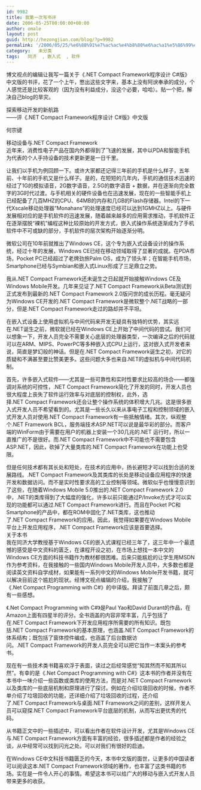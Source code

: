 ```yaml
---
id: 9982
title: 我第一次写书评
date: 2006-05-25T00:00:00+00:00
author: omale
layout: post
guid: http://hezongjian.com/blog/?p=9982
permalink: '/2006/05/25/%e6%88%91%e7%ac%ac%e4%b8%80%e6%ac%a1%e5%86%99%e4%b9%a6%e8%af%84/'
category:   未分类  
tags:   同济  , 嵌入式  , 软件
---
```

博文视点的编辑让我写一篇关于《.NET&nbsp;Compact&nbsp;Framework程序设计&nbsp;C#版》中文版的书评，花了一个上午，憋出这些文字来，基本上没有阿谀奉承的成分，个人感觉还是比较客观的（因为没有利益成分，没这个必要，哈哈）。贴一个把，解决自己blog的旱灾。

探索移动开发的新航路  
――评《.NET&nbsp;Compact&nbsp;Framework程序设计&nbsp;C#版》中文版

何宗键

移动设备与.NET&nbsp;Compact&nbsp;Framework  
近年来，消费性电子产品在国内外都得到了飞速的发展，其中以PDA和智能手机为代表的个人手持设备的技术更新更是一日千里。

让我们以手机为例回顾一下。或许大家都还记得三年前的手机是什么样子，五年前、十年前的手机又是什么样子。是的，在短短的几年内，手机的通信技术迅速的经过了1G的模拟语音，2G数字语音，2.5G的数字语音&nbsp;+&nbsp;数据，并在逐渐向完全数字的3G时代过渡。与手机相关的硬件设备也在迅速发展，现在的一些智能手机上已经配备了几百MHZ的CPU、64MB的内存和几GB的Flash存储器。Intel的下一代Xscale移动处理器“Monahans”的处理速度已经可以达到1GMHZ以上。与硬件发展相对应的是手机软件的迅速发展，随着越来越多的应用需求推动，手机软件正在逐渐摆脱“裸机”编程这种比较原始的开发方式，嵌入式操作系统逐渐成为了手机软件中不可或缺的部分，手机软件的层次架构开始逐渐分明。

微软公司在10年前就推出了Windows&nbsp;CE，这个专为嵌入式设备设计的操作系统，经过十年的发展，Windows&nbsp;CE已经在移动领域取得了显著的成就。在PDA市场，Pocket&nbsp;PC已经超过了老牌劲旅Palm&nbsp;OS，成为了领头羊；在智能手机市场，Smartphone已经与Symbian和嵌入式Linux形成了三足鼎立之势。

我从.NET&nbsp;Compact&nbsp;Framework还未诞生之日起就开始接触Windows&nbsp;CE及Windows&nbsp;Mobile开发。几年来见证了.NET&nbsp;Compact&nbsp;Framework从Beta测试到正式发布到最新的.NET&nbsp;Compact&nbsp;Framework&nbsp;2.0版问世的成长历程。毫无疑问为Windows&nbsp;CE开发的.NET&nbsp;Compact&nbsp;Framework是微软整个.NET战略的一部分，但是.NET&nbsp;Compact&nbsp;Framework走过的路却并不平坦。

在嵌入式设备上使用虚拟机与中间代码来开发无疑具有独特的优势，其实远在.NET诞生之前，微软就已经在Windows&nbsp;CE上开始了中间代码的尝试。我们可以想象一下，开发人员完全不需要关心底层的处理器类型，一次编译之后的代码就可以在ARM、MIPS、PowerPC等多种嵌入式CPU上运行，这对嵌入式开发者来说，简直是梦幻般的神话。但是在.NET&nbsp;Compact&nbsp;Framework诞生之初，对它的质疑和不满甚至要比赞美更多。这些问题大多也来自.NET的虚拟机与中间代码机制。

首先，许多嵌入式软件――尤其是一些可靠性和实时性要求比较高的场合――都强调对系统的可控性，.NET&nbsp;Compact&nbsp;Framework简化了开发的同时，开发人员也很大程度上丧失了软件运行效率与对底层的控制权，此外，选择.NET&nbsp;Compact&nbsp;Framework还会让整个操作系统的体积增大几兆。这是很多嵌入式开发人员不希望看到的。尤其是一些长久以来从事电子工程和控制领域的嵌入式开发人员对使用.NET&nbsp;Compact&nbsp;Framework有一些抵触情绪。其次，纵观整个.NET&nbsp;Framework&nbsp;BCL，服务端技术ASP.NET可以说是最华彩的部分。而客户端的WinForm由于需要在用户的机器上安装一个30几兆的.NET&nbsp;运行时，所以一直推广的不是很好。而.NET&nbsp;Compact&nbsp;Framework中不可能也不需要包含ASP.NET，因此，砍掉了大量类库的.NET&nbsp;Compact&nbsp;Framework在功能上也受限。

但是任何技术都有其长处和短处，在技术的应用中，扬长避短才可以找到合适的发展路线。.NET&nbsp;Compact&nbsp;Framework及其类库的长处是移动设备应用程序的快速开发和数据访问。而不是实时性要求高的工业控制等领域。微软似乎也慢慢意识到了这些，在随着Windows&nbsp;Mobile&nbsp;5.0推出的.NET&nbsp;Compact&nbsp;Framework&nbsp;2.0中，.NET的类库得到了大幅度的强化，许多以前只能通过P/Invoke方式才可以实现的功能都可以通过.NET&nbsp;Compact&nbsp;Framework进行。而且在Pocket&nbsp;PC和Smartphone的产品中，都在ROM中固化了.NET类库，这也推动了.NET&nbsp;Compact&nbsp;Framework的应用。因此，我觉得如果要在Windows&nbsp;Mobile平台上开发应用程序，.NET&nbsp;Compact&nbsp;Framework应该是首要选择。  
关于本书  
我在同济大学教授基于Windows&nbsp;CE的嵌入式课程已经三年了，这三年中一个最遗憾的感受是中文资料的匮乏，在课程开设之初，在市场上想找一本中文的Windows&nbsp;CE方面的科技书籍作为教材都很困难。后来只能尴尬的让学生用MSDN作为参考资料，在我接触的一些国内Windows&nbsp;Mobile开发人员中，大多数也都是阅读英文资料自学成材，如果能有一系列中文的Windows&nbsp;Mobile开发书籍，就可以解决目前这个尴尬的现状。经博文视点编辑的介绍，我接触了《.Net&nbsp;Compact&nbsp;Programming&nbsp;with&nbsp;C#》的中译版。拜读了前面几章之后，颇有一些感想。

《.Net&nbsp;Compact&nbsp;Programming&nbsp;with&nbsp;C#》是Paul&nbsp;Yao和David&nbsp;Durant的作品，在Amazon上面有四星半的评分。全书涵盖的内容非常丰富，几乎包括了在.NET&nbsp;Compact&nbsp;Framework下开发应用程序所需要的所有知识。既包括.NET&nbsp;Compact&nbsp;Framework的基本原理，也涵盖.NET&nbsp;Compact&nbsp;Framework的体系结构；既包括了窗体控件编成，也涵盖了后台数据访问。.NET&nbsp;Compact&nbsp;Framework的开发人员完全可以把它当作一本案头的参考书。

现在有一些技术类书籍喜欢浮于表面，读过之后经常感觉“知其然而不知其所以然”。有幸的是《.Net&nbsp;Compact&nbsp;Programming&nbsp;with&nbsp;C#》这本书的作者并没有在本书中一味介绍一些函数或类库的使用方法，而是对.NET&nbsp;Compact&nbsp;Framework以及类库的一些底层机制和原理进行了探讨。例如在介绍垃圾回收的时候，作者不单介绍了垃圾回收的功能，还详细介绍了垃圾回收的过程，还介绍了.NET&nbsp;Compact&nbsp;Framework与桌面.NET&nbsp;Framework之间的差别，这样开发人员可以窥探.NET&nbsp;Compact&nbsp;Framework平台底层的机制，从而写出更优秀的代码。

从书籍正文中的一些插述中，可以看出作者在软件设计开发，尤其是Windows&nbsp;CE与.NET&nbsp;Compact&nbsp;Framework方面有丰富的经验，很多插述都是作者的经验之谈，从中经常可以找到闪光之处。可以对我们有很好的启迪。

在Windows&nbsp;CE中文科技书籍匮乏的今天，本书中文版的面世，让更多的中国读者可以阅读这本.NET&nbsp;Compact&nbsp;Framework领域的著作，也丰富了这类书籍的市场。实在是一件令人开心的事情。希望这本书可以给广大的移动与嵌入式开发人员带来更多的收获。

<font class=diary_poster>